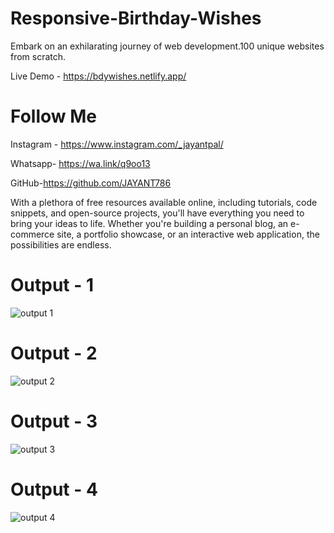 # Responsive-Birthday-Wishes

Embark on an exhilarating journey of web development.100 unique websites from scratch.

Live Demo - https://bdywishes.netlify.app/

# Follow Me

Instagram - https://www.instagram.com/_jayantpal/

Whatsapp- https://wa.link/q9oo13

GitHub-https://github.com/JAYANT786

With a plethora of free resources available online, including tutorials, code snippets, and open-source projects, you'll have everything you need to bring your ideas to life. Whether you're building a personal blog, an e-commerce site, a portfolio showcase, or an interactive web application, the possibilities are endless.

# Output - 1

![output 1](https://github.com/JAYANT786/Responsive-Birthday-Wishes/assets/79712667/b26f73bf-e3ef-4657-a801-81015ac179ed)

 # Output - 2

 ![output 2](https://github.com/JAYANT786/Responsive-Birthday-Wishes/assets/79712667/6b5d5afd-cda0-46e5-b825-f744f8af8acc)

# Output - 3

 ![output 3](https://github.com/JAYANT786/Responsive-Birthday-Wishes/assets/79712667/c9a880fb-0aa0-456e-8b28-9dcb29f81511)

# Output - 4

 ![output 4](https://github.com/JAYANT786/Responsive-Birthday-Wishes/assets/79712667/c91732d3-b199-4dc2-9a95-95469e6c32f9)
